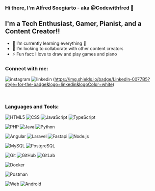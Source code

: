 ### Hi there, I'm Alfred Soegiarto - aka @Codewithfred 👋
## I'm a Tech Enthusiast, Gamer, Pianist, and a Content Creator!!

- 🌱 I’m currently learning everything 🤣
- 👯 I’m looking to collaborate with other content creators
- ⚡ Fun fact: I love to draw and play games and piano

### Connect with me:

![instagram](https://img.shields.io/badge/Instagram-E4405F?style=for-the-badge&logo=instagram&logoColor=white)
![linkedin]
(https://img.shields.io/badge/LinkedIn-0077B5?style=for-the-badge&logo=linkedin&logoColor=white)

<br />

### Languages and Tools:

![HTML5](https://img.shields.io/badge/-HTML5-000000?style=flat&logo=html5)
![CSS](https://img.shields.io/badge/-CSS3-000000?style=flat&logo=css3&logoColor=1572B6)
![JavaScript](https://img.shields.io/badge/-JavaScript-000000?style=flat&logo=javascript)
![TypeScript](https://img.shields.io/badge/-TypeScript-000000?style=flat&logo=typescript&logoColor=007ACC)

![PHP](https://img.shields.io/badge/-PHP-000000?style=flat&logo=php)
![Java](https://img.shields.io/badge/-Java-000000?style=flat&logo=java&logoColor=F6A032)
![Python](https://img.shields.io/badge/-Python-000000?style=flat&logo=python)

![Angular](https://img.shields.io/badge/-Angular-000000?style=flat&logo=angular&logoColor=DD0031)
![Laravel](https://img.shields.io/badge/-Laravel-000000?style=flat&logo=laravel&logoColor=FF2D20)
![Fastapi](https://img.shields.io/badge/-Fastapi-000000?style=flat&logo=data%3Aimage%2Fpng%3Bbase64%2CiVBORw0KGgoAAAANSUhEUgAAAA4AAAAOCAMAAAAolt3jAAAAqFBMVEUAAAAAWvAAWe8AWfEAWfAAWO8AWu8AV%2B4AWPAAWfAAWvAAWe8AWe8AWe8AWfAAWfAAWe8AWe8AWe8AWe8AWe8AWvAAWe8AWO8AVPBXk%2FQBX%2FAATO9JifTL3fkATfAAWfAAUPDf6vuWu%2FgAS%2FACW%2FAATe9toPb%2F%2F%2F79%2Ff0DXPAEXfHM3vn%2B%2F%2F1rn%2FYAW%2FCYvPjc6fsATvAAWu9Hh%2FQBYPBWkfQAUvD%2F%2F%2F%2B52BlgAAAAFXRSTlMAAAAAAAAAAABLs97ds7a1S7KxtrVUER2xAAAAiklEQVQIWwXB2w3CQAxFwXPtXUcgSEgB9N8a4iMIhFBeGzMjQAJADQpmVEnaN%2Bkolpw7pMzl16o7lw6Zebqv6TkEhLvvXJmLBKqS4vMzGRsaImKtsGIAtda87QBGQJn9VN5JxfK456Of%2FJmc53RbFmm82gTrV4qd0VGm2guEQd8S%2BQffBHTtAIgZ%2FiqnNHsYCH0JAAAAAElFTkSuQmCC)
![Node.js](https://img.shields.io/badge/-Node.js-000000?style=flat&logo=node.js&logoColor=339933)

![MySQL](https://img.shields.io/badge/-MySQL-000000?style=flat&logo=mysql)
![PostgreSQL](https://img.shields.io/badge/-PostgreSQL-000000?style=flat&logo=postgresql&logoColor=336791)

![Git](https://img.shields.io/badge/-Git-000000?style=flat&logo=git&logoColor=F05032)
![GitHub](https://img.shields.io/badge/-GitHub-000000?style=flat&logo=github&logoColor=ffffff)
![GitLab](https://img.shields.io/badge/-GitLab-000000?style=flat&logo=gitlab&logoColor=ffffff)

![Docker](https://img.shields.io/badge/-Docker-000000?style=flat&logo=docker)

![Postman](https://img.shields.io/badge/-Postman-000000?style=flat&logo=postman)

![Web](https://img.shields.io/badge/-Web-000000?style=flat&logo=google-chrome)
![Android](https://img.shields.io/badge/-Android-000000?style=flat&logo=android)

[instagram]: https://instagram.com/codewithfred
[linkedin]: https://www.linkedin.com/in/alfred-soegiarto-11b6291b7